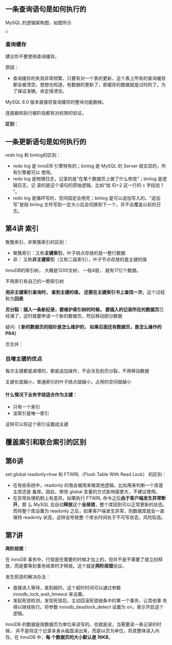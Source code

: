 ## 一条查询语句是如何执行的

MySQL 的逻辑架构图，如图所示

<img src="C:\Users\86177\Desktop\秋招准备\prepareForInterview\Ysoretarted\图片\MySQL 的逻辑架构图.png" style="zoom:50%;" />

### 查询缓存

建议你不要使用查询缓存。

原因：

- 查询缓存的失效非常频繁，只要有对一个表的更新，这个表上所有的查询缓存都会被清空。想想也知道，有数据的更新了，那缓存的数据就是过时的了。为了保证准确，肯定得清空。

MySQL 8.0 版本直接将查询缓存的整块功能删掉。



连接器和执行器阶段都有对权限的验证。

**区别**：





## 一条更新语句是如何执行的

redo log 和 binlog的区别：

-  redo log 是 InnoDB 引擎特有的；binlog 是 MySQL 的 Server 层实现的，所有引擎都可以
  使用。
-  redo log 是物理日志，记录的是“在某个数据页上做了什么修改”；binlog 是逻辑日志，记 录的是这个语句的原始逻辑，比如“给 ID=2 这一行的 c 字段加 1 ”。
-  redo log 是循环写的，空间固定会用完；binlog 是可以追加写入的。“追加写”是指 binlog
  文件写到一定大小后会切换到下一个，并不会覆盖以前的日志。





## 第4讲  索引

聚簇索引、非聚簇索引的区别：

- 聚簇索引：又称**主键索引**，叶子结点存放的是一整行数据
- 非： 又称**非主键索引**（又称二级索引），叶子节点存放的是主键的值



InnoDB的索引树， 大概是1200叉树，  一般4层， 就有17亿个数据。



不用索引有自己的一颗索引树

**用非主键索引查询时， 查到主键的值， 还要在主键索引书上查找一次**，这个过程称为**回表**



**页分裂：**插入一条新纪录，要维护索引树的时候，  要插入的记录所在的**数据页**已经满了，这时就要申请一个新的数据页，然后移动部分数据

疑问:**（ 新的数据页的指针是怎么维护的，  如果后面还有数据页，是怎么操作的   P64）**



页合并：



### 自增主键的优点

每次主键都是递增的，都是追加操作，不会涉及到页分裂，不用移动数据



主键长度越小，普通索引的叶子结点就越小，占用的空间就越小



#### 什么情况下业务字段适合作为主键：

- 只有一个索引
- 该索引是唯一索引

这样可以将这个索引设置成主键





## 覆盖索引和联合索引的区别




## 第6讲 

 set global readonly=true  和 FTWRL（Flush Table With Read Lock） 的区别：

- 在有些系统中，readonly 的值会被用来做其他逻辑，比如用来判断一个库是主库还是 备库。因此，修改 global 变量的方式影响面更大，不建议使用。 
- 在异常处理机制上有差异。如果执行 FTWRL 命令之后**由于客户端发生异常断开**，那 么 MySQL 会自动**释放**这个**全局锁**，整个库回到可以正常更新的状态。而将整个库设置为 readonly 之后，如果客户端发生异常，则数据库就会一直保持 readonly 状态，这样会导致整
  个库长时间处于不可写状态，风险较高。



## 第7讲



**两阶段锁**：

在 InnoDB 事务中，行锁是在需要的时候才加上的，但并不是不需要了就立刻释放，而是要等到事务结束时才释放。这个就是**两阶段锁**协议。



发生死锁的解决办法：

- 直接进入等待，直到超时。这个超时时间可以通过参数 innodb_lock_wait_timeout 来设置。
- 发起死锁检测，发现死锁后，主动回滚死锁链条中的某一个事务，让其他事 务得以继续执行。将参数 innodb_deadlock_detect 设置为 on，表示开启这个逻辑。







InnoDB 的数据是按数据页为单位来读写的。也就是说，当需要读一条记录的时候， 并不是将这个记录本身从磁盘读出来，而是以页为单位，将其整体读入内存。在 InnoDB 中，**每 个数据页的大小默认是 16KB**。